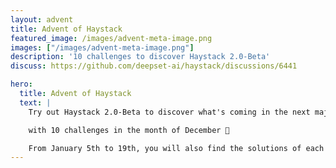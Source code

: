 ```yaml
---
layout: advent
title: Advent of Haystack
featured_image: /images/advent-meta-image.png
images: ["/images/advent-meta-image.png"]
description: '10 challenges to discover Haystack 2.0-Beta'
discuss: https://github.com/deepset-ai/haystack/discussions/6441

hero:
  title: Advent of Haystack
  text: |
    Try out Haystack 2.0-Beta to discover what's coming in the next major release

    with 10 challenges in the month of December 🎉

    From January 5th to 19th, you will also find the solutions of each challenge.
---
```

